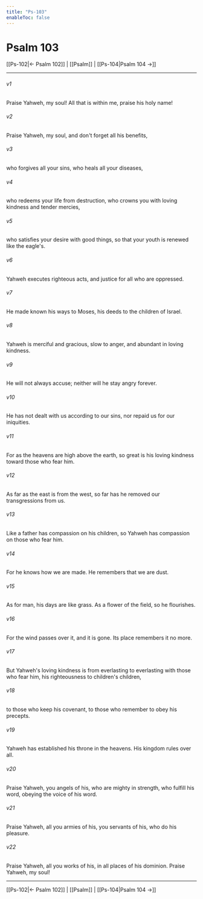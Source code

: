 ```yaml
---
title: "Ps-103"
enableToc: false
---
```

# Psalm 103

[[Ps-102|← Psalm 102]] | [[Psalm]] | [[Ps-104|Psalm 104 →]]
***



###### v1 
Praise Yahweh, my soul! All that is within me, praise his holy name! 

###### v2 
Praise Yahweh, my soul, and don't forget all his benefits, 

###### v3 
who forgives all your sins, who heals all your diseases, 

###### v4 
who redeems your life from destruction, who crowns you with loving kindness and tender mercies, 

###### v5 
who satisfies your desire with good things, so that your youth is renewed like the eagle's. 

###### v6 
Yahweh executes righteous acts, and justice for all who are oppressed. 

###### v7 
He made known his ways to Moses, his deeds to the children of Israel. 

###### v8 
Yahweh is merciful and gracious, slow to anger, and abundant in loving kindness. 

###### v9 
He will not always accuse; neither will he stay angry forever. 

###### v10 
He has not dealt with us according to our sins, nor repaid us for our iniquities. 

###### v11 
For as the heavens are high above the earth, so great is his loving kindness toward those who fear him. 

###### v12 
As far as the east is from the west, so far has he removed our transgressions from us. 

###### v13 
Like a father has compassion on his children, so Yahweh has compassion on those who fear him. 

###### v14 
For he knows how we are made. He remembers that we are dust. 

###### v15 
As for man, his days are like grass. As a flower of the field, so he flourishes. 

###### v16 
For the wind passes over it, and it is gone. Its place remembers it no more. 

###### v17 
But Yahweh's loving kindness is from everlasting to everlasting with those who fear him, his righteousness to children's children, 

###### v18 
to those who keep his covenant, to those who remember to obey his precepts. 

###### v19 
Yahweh has established his throne in the heavens. His kingdom rules over all. 

###### v20 
Praise Yahweh, you angels of his, who are mighty in strength, who fulfill his word, obeying the voice of his word. 

###### v21 
Praise Yahweh, all you armies of his, you servants of his, who do his pleasure. 

###### v22 
Praise Yahweh, all you works of his, in all places of his dominion. Praise Yahweh, my soul!

***
[[Ps-102|← Psalm 102]] | [[Psalm]] | [[Ps-104|Psalm 104 →]]
